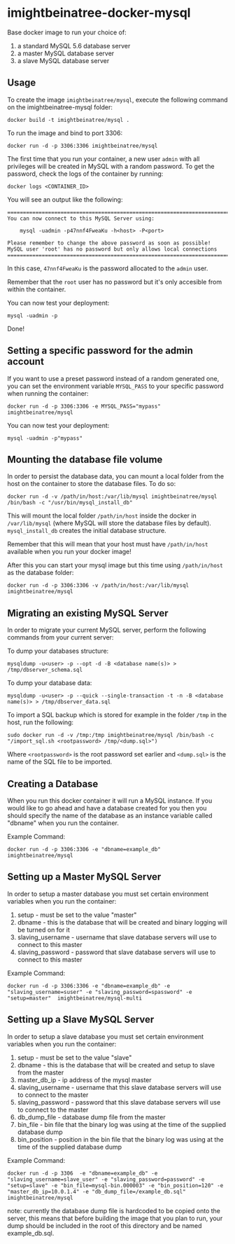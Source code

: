 imightbeinatree-docker-mysql
==================

Base docker image to run your choice of:
 1. a standard MySQL 5.6 database server
 2. a master MySQL database server
 3. a slave MySQL database server

Usage
-----

To create the image `imightbeinatree/mysql`, execute the following command on the imightbeinatree-mysql folder:

    docker build -t imightbeinatree/mysql .

To run the image and bind to port 3306:

    docker run -d -p 3306:3306 imightbeinatree/mysql

The first time that you run your container, a new user `admin` with all privileges 
will be created in MySQL with a random password. To get the password, check the logs
of the container by running:

    docker logs <CONTAINER_ID>

You will see an output like the following:

	========================================================================
	You can now connect to this MySQL Server using:

	    mysql -uadmin -p47nnf4FweaKu -h<host> -P<port>

	Please remember to change the above password as soon as possible!
	MySQL user 'root' has no password but only allows local connections
	========================================================================

In this case, `47nnf4FweaKu` is the password allocated to the `admin` user.

Remember that the `root` user has no password but it's only accesible from within the container.

You can now test your deployment:

    mysql -uadmin -p

Done!


Setting a specific password for the admin account
-------------------------------------------------

If you want to use a preset password instead of a random generated one, you can
set the environment variable `MYSQL_PASS` to your specific password when running the container:

    docker run -d -p 3306:3306 -e MYSQL_PASS="mypass" imightbeinatree/mysql

You can now test your deployment:

    mysql -uadmin -p"mypass"


Mounting the database file volume
---------------------------------

In order to persist the database data, you can mount a local folder from the host 
on the container to store the database files. To do so:

    docker run -d -v /path/in/host:/var/lib/mysql imightbeinatree/mysql /bin/bash -c "/usr/bin/mysql_install_db"

This will mount the local folder `/path/in/host` inside the docker in `/var/lib/mysql` (where MySQL will store the database files by default). `mysql_install_db` creates the initial database structure.

Remember that this will mean that your host must have `/path/in/host` available when you run your docker image!

After this you can start your mysql image but this time using `/path/in/host` as the database folder:

    docker run -d -p 3306:3306 -v /path/in/host:/var/lib/mysql imightbeinatree/mysql


Migrating an existing MySQL Server
----------------------------------

In order to migrate your current MySQL server, perform the following commands from your current server:

To dump your databases structure:

    mysqldump -u<user> -p --opt -d -B <database name(s)> > /tmp/dbserver_schema.sql

To dump your database data:

    mysqldump -u<user> -p --quick --single-transaction -t -n -B <database name(s)> > /tmp/dbserver_data.sql

To import a SQL backup which is stored for example in the folder `/tmp` in the host, run the following:

    sudo docker run -d -v /tmp:/tmp imightbeinatree/mysql /bin/bash -c "/import_sql.sh <rootpassword> /tmp/<dump.sql>")

Where `<rootpassword>` is the root password set earlier and `<dump.sql>` is the name of the SQL file to be imported.
  

Creating a Database
----------------------------------

When you run this docker container it will run a MySQL instance. If you would like to go ahead and have a database created for you then you should specify the name of the database as an instance variable called "dbname" when you run the container.

Example Command:

    docker run -d -p 3306:3306 -e "dbname=example_db" imightbeinatree/mysql

Setting up a Master MySQL Server
----------------------------------

In order to setup a master database you must set certain environment variables when you run the container:

1. setup - must be set to the value "master"
2. dbname - this is the database that will be created and binary logging will be turned on for it
3. slaving_username - username that slave database servers will use to connect to this master
4. slaving_password - password that slave database servers will use to connect to this master

Example Command:

    docker run -d -p 3306:3306 -e "dbname=example_db" -e "slaving_username=suser" -e "slaving_password=spassword" -e "setup=master"  imightbeinatree/mysql-multi 


Setting up a Slave MySQL Server
----------------------------------

In order to setup a slave database you must set certain environment variables when you run the container:

1. setup - must be set to the value "slave"
2. dbname - this is the database that will be created and setup to slave from the master
3. master_db_ip - ip address of the mysql master
4. slaving_username - username that this slave database servers will use to connect to the master
5. slaving_password - password that this slave database servers will use to connect to the master
6. db_dump_file - database dump file from the master
7. bin_file - bin file that the binary log was using at the time of the supplied database dump
8. bin_position - position in the bin file that the binary log was using at the time of the supplied database dump

Example Command:

    docker run -d -p 3306  -e "dbname=example_db" -e "slaving_username=slave_user" -e "slaving_password=password" -e "setup=slave" -e "bin_file=mysql-bin.000003" -e "bin_position=120" -e "master_db_ip=10.0.1.4" -e "db_dump_file=/example_db.sql"  imightbeinatree/mysql

note: currently the database dump file is hardcoded to be copied onto the server, this means that before building the image that you plan to run, your dump should be included in the root of this directory and be named example_db.sql.